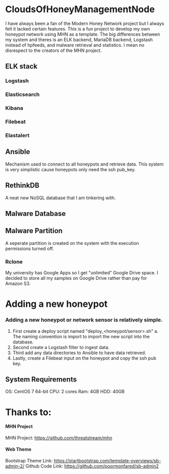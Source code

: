 # CloudsOfHoneyManagementNode
I have always been a fan of the Modern Honey Network project but I always felt it lacked certain features. This is a fun project to develop my own honeypot network using MHN as a template. The big differences between my system and theres is an ELK backend, MariaDB backend, Logstash instead of hpfeeds, and malware retrieval and statistics. I mean no disrespect to the creators of the MHN project.


## ELK stack
### Logstash


### Elasticsearch


### Kibana

### Filebeat


### Elastalert

## Ansible
Mechanism used to connect to all honeypots and retrieve data. This system is very simplistic cause honeypots only need the ssh pub_key.

## RethinkDB
A neat new NoSQL database that I am tinkering with.

## Malware Database


## Malware Partition
A seperate partition is created on the system with the execution permissions turned off.

### Rclone
My university has Google Apps so I get "unlimited" Google Drive space. I decided to store all my samples on Google Drive rather than pay for Amazon S3.

# Adding a new honeypot
### Adding a new honeypot or network sensor is relatively simple.
1. First create a deploy script named "deploy_<honeypot/sensor>.sh"
   a. The naming convention is import to import the new script into the database.
2. Second create a Logstash filter to ingest data.
3. Third add any data directories to Ansible to have data retrieved.
4. Lastly, create a Filebeat input on the honeypot and copy the ssh pub key.

## System Requirements
OS: CentOS 7 64-bit
CPU: 2 cores
Ram: 4GB
HDD: 40GB

# Thanks to:
#### MHN Project
MHN Project: https://github.com/threatstream/mhn

#### Web Theme
Bootstrap Theme Link: https://startbootstrap.com/template-overviews/sb-admin-2/
Github Code Link: https://github.com/poormonfared/sb-admin2
